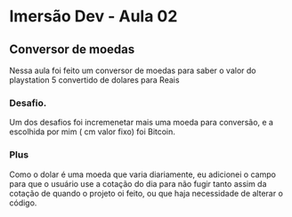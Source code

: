 # Imersão Dev - Aula 02 

## Conversor de moedas
Nessa aula foi feito um conversor de moedas para saber o valor do playstation 5 convertido de dolares para Reais

### Desafio. 

Um dos desafios foi incremenetar mais uma moeda para conversão, e a escolhida por mim ( cm valor fixo) foi Bitcoin.

### Plus

Como o dolar é uma moeda que varia diariamente, eu adicionei o campo para que o usuário use a cotação do dia para não fugir tanto assim da cotação de quando o projeto oi feito, ou que haja necessidade de alterar o código.